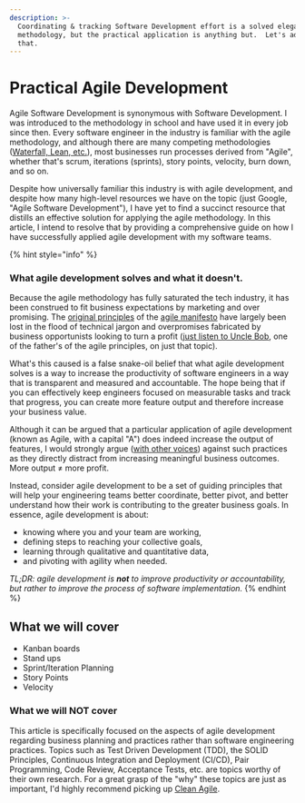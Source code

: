 ```yaml
---
description: >-
  Coordinating & tracking Software Development effort is a solved elegant
  methodology, but the practical application is anything but.  Let's address
  that.
---
```


# Practical Agile Development

Agile Software Development is synonymous with Software Development. I was introduced to the methodology in school and have used it in every job since then. Every software engineer in the industry is familiar with the agile methodology, and although there are many competing methodologies ([Waterfall, Lean, etc.](https://en.wikipedia.org/wiki/List\_of\_software\_development\_philosophies)), most businesses run processes derived from "Agile", whether that's scrum, iterations (sprints), story points, velocity, burn down, and so on.

Despite how universally familiar this industry is with agile development, and despite how many high-level resources we have on the topic (just Google, "Agile Software Development"), I have yet to find a succinct resource that distills an effective solution for applying the agile methodology. In this article, I intend to resolve that by providing a comprehensive guide on how I have successfully applied agile development with my software teams.

{% hint style="info" %}
### What agile development solves and what it doesn't.

Because the agile methodology has fully saturated the tech industry, it has been construed to fit business expectations by marketing and over promising.  The [original principles](https://agilemanifesto.org/principles.html) of the [agile manifesto](https://agilemanifesto.org) have largely been lost in the flood of technical jargon and overpromises fabricated by business opportunists looking to turn a profit ([just listen to Uncle Bob](https://www.youtube.com/watch?v=a-BOSpxYJ9M), one of the father's of the agile principles, on just that topic).

What's this caused is a false snake-oil belief that what agile development solves is a way to increase the productivity of software engineers in a way that is transparent and measured and accountable.  The hope being that if you can effectively keep engineers focused on measurable tasks and track that progress, you can create more feature output and therefore increase your business value.

Although it can be argued that a particular application of agile development (known as Agile, with a capital "A") does indeed increase the output of features, I would strongly argue ([with other voices](https://www.youtube.com/watch?v=2JNXx8VdbAE)) against such practices as they directly distract from increasing meaningful business outcomes.  More output ≠ more profit.

Instead, consider agile development to be a set of guiding principles that will help your engineering teams better coordinate, better pivot, and better understand how their work is contributing to the greater business goals.  In essence, agile development is about:

* knowing where you and your team are working,
* defining steps to reaching your collective goals,
* learning through qualitative and quantitative data,
* and pivoting with agility when needed.

_TL;DR: agile development is **not** to improve productivity or accountability, but rather to improve the process of software implementation._
{% endhint %}

## What we will cover

* Kanban boards
* Stand ups
* Sprint/Iteration Planning
* Story Points
* Velocity

### What we will NOT cover

This article is specifically focused on the aspects of agile development regarding business planning and practices rather than software engineering practices.  Topics such as Test Driven Development (TDD), the SOLID Principles, Continuous Integration and Deployment (CI/CD), Pair Programming, Code Review, Acceptance Tests, etc. are topics worthy of their own research.  For a great grasp of the "why" these topics are just as important, I'd highly recommend picking up [Clean Agile](https://www.amazon.com/Clean-Agile-Basics-Robert-Martin/dp/0135781868).

